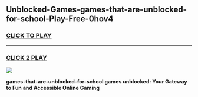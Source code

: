 
## Unblocked-Games-games-that-are-unblocked-for-school-Play-Free-0hov4
<h3>
<a href="https://premium76.site?title=games-that-are-unblocked-for-school&ref=19M">CLICK TO PLAY</a></h3>
<hr>

<h3>
<a href="https://premium76.site?title=games-that-are-unblocked-for-school&ref=19M">CLICK 2 PLAY</a>
  
</h3>

<a href="https://premium76.site?title=games-that-are-unblocked-for-school&ref=19M"><img src="https://clearcache.store/games.png"></a>


**games-that-are-unblocked-for-school games unblocked: Your Gateway to Fun and Accessible Online Gaming**
